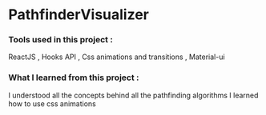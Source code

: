 # PathfinderVisualizer
### Tools used in this project :
  ReactJS , Hooks API , Css animations and transitions , Material-ui
### What I learned from this project :
  I understood all the concepts behind all the pathfinding algorithms
  I learned how to use css animations


